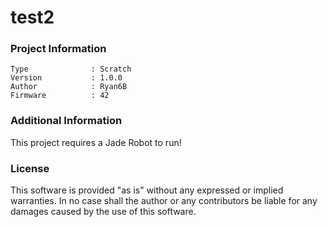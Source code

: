 test2
================



### Project Information
```
Type              : Scratch
Version           : 1.0.0
Author            : Ryan6B
Firmware          : 42
```

### Additional Information
This project requires a Jade Robot to run!

### License
This software is provided "as is" without any expressed or implied warranties.  In no case shall the author or any contributors be liable for any damages caused by the use of this software.

